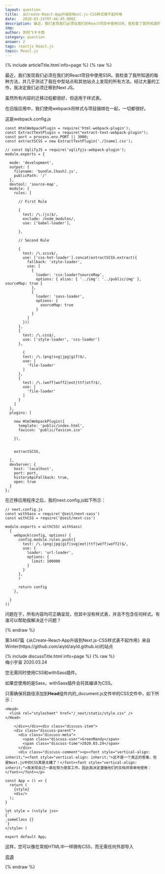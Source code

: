 ```yaml
---
layout: question
title:  从Create-React-App升级到Next.js-CSS样式表不起作用
date:   2020-03-24T07:46:45.000Z
description: 最近，我们发现我们必须在我们的React项目中使用SSR。我检查了我所知道的每种方法，并几乎测试了我在中型站点和其他站点上发现的所有方法。经过大量的工作，...
img: 
author: 凯阿飞卡卡西
category: question
answer: 2
tags: reactjs React.js
topic: React.js
---
```

<div class="article-root">
  <div class="article">
    {% include articleTitle.html info=page %}
    {% raw %}
    <div class="article-content"><p><font style="vertical-align: inherit;"><font style="vertical-align: inherit;">最近，我们发现我们必须在我们的React项目中使用SSR。</font><font style="vertical-align: inherit;">我检查了我所知道的每种方法，并几乎测试了我在中型站点和其他站点上发现的所有方法。</font><font style="vertical-align: inherit;">经过大量的工作，我决定我们必须迁移到Next JS。</font></font></p>

<p><font style="vertical-align: inherit;"><font style="vertical-align: inherit;">虽然所有内容的迁移过程都很好，但适用于样式表。</font></font></p>

<p><font style="vertical-align: inherit;"><font style="vertical-align: inherit;">在旧版应用中，我们使用webpack将样式与项目捆绑在一起，一切都很好。</font></font></p>

<p><font style="vertical-align: inherit;"><font style="vertical-align: inherit;">这是webpack.config.js</font></font></p>

<p></p><div class="snippet" data-lang="js" data-hide="false" data-console="true" data-babel="false">
<div class="snippet-code">
<pre class="snippet-code-js lang-js prettyprint-override"><code>const HtmlWebpackPlugin = require('html-webpack-plugin');<font></font>
const ExtractTextPlugin = require("extract-text-webpack-plugin");<font></font>
const port = process.env.PORT || 3000;<font></font>
const extractSCSS = new ExtractTextPlugin('./[name].css');<font></font>
<font></font>
// const UglifyJS = require('uglifyjs-webpack-plugin');<font></font>
module.exports = {<font></font>
<font></font>
  mode: 'development',<font></font>
  output: {<font></font>
    filename: 'bundle.[hash].js',<font></font>
    publicPath: '/'<font></font>
  },<font></font>
  devtool: 'source-map',<font></font>
  module: {<font></font>
    rules: [<font></font>
<font></font>
      // First Rule<font></font>
<font></font>
      {<font></font>
        test: /\.(js)$/,<font></font>
        exclude: /node_modules/,<font></font>
        use: ['babel-loader'],<font></font>
<font></font>
      },<font></font>
<font></font>
      // Second Rule<font></font>
<font></font>
      {<font></font>
        test: /\.scss$/,<font></font>
        use: ['css-hot-loader'].concat(extractSCSS.extract({<font></font>
          fallback: 'style-loader',<font></font>
          use: [<font></font>
            {<font></font>
              loader: 'css-loader?sourceMap',<font></font>
              options: { alias: { '../img': '../public/img' }, sourceMap: true }<font></font>
            },<font></font>
            {<font></font>
              loader: 'sass-loader',<font></font>
              options: {<font></font>
                sourceMap: true<font></font>
              }<font></font>
            }<font></font>
          ]<font></font>
        }))<font></font>
      },<font></font>
      {<font></font>
        test: /\.css$/,<font></font>
        use: ['style-loader', 'css-loader']<font></font>
      },<font></font>
<font></font>
        {<font></font>
        test: /\.(png|svg|jpg|gif)$/,<font></font>
        use: [<font></font>
          'file-loader'<font></font>
        ]<font></font>
      },<font></font>
      {<font></font>
        test: /\.(woff|woff2|eot|ttf|otf)$/,<font></font>
        use: [<font></font>
          'file-loader'<font></font>
        ]<font></font>
      }<font></font>
    ]<font></font>
  },<font></font>
  plugins: [<font></font>
<font></font>
    new HtmlWebpackPlugin({<font></font>
      template: 'public/index.html',<font></font>
      favicon: 'public/favicon.ico'<font></font>
<font></font>
    }),<font></font>
<font></font>
<font></font>
    extractSCSS,<font></font>
<font></font>
  ],<font></font>
  devServer: {<font></font>
    host: 'localhost',<font></font>
    port: port,<font></font>
    historyApiFallback: true,<font></font>
    open: true<font></font>
  }<font></font>
};</code></pre>
</div>
</div>
<p></p>

<p><font style="vertical-align: inherit;"><font style="vertical-align: inherit;">在迁移应用程序之后，我的next.config.js如下所示：</font></font></p>

<p></p><div class="snippet" data-lang="js" data-hide="false" data-console="true" data-babel="false">
<div class="snippet-code">
<pre class="snippet-code-js lang-js prettyprint-override"><code>// next.config.js<font></font>
const withSass = require('@zeit/next-sass')<font></font>
const withCSS = require('@zeit/next-css')<font></font>
<font></font>
module.exports = withCSS( withSass(<font></font>
  {<font></font>
    webpack(config, options) {<font></font>
      config.module.rules.push({<font></font>
        test: /\.(png|jpg|gif|svg|eot|ttf|woff|woff2)$/,<font></font>
        use: {<font></font>
          loader: 'url-loader',<font></font>
          options: {<font></font>
            limit: 100000<font></font>
          }<font></font>
        }<font></font>
      },<font></font>
      )<font></font>
<font></font>
      return config<font></font>
    },<font></font>
<font></font>
  }<font></font>
))</code></pre>
</div>
</div>
<p></p>

<p><font style="vertical-align: inherit;"><font style="vertical-align: inherit;">问题在于，所有内容均可正确呈现，但其中没有样式表，并且不包含任何样式。</font><font style="vertical-align: inherit;">有谁可以帮助我解决这个问题？</font></font></p></div>
    {% endraw %}
  </div>
  <p class="winter_mark">第3467篇《从Create-React-App升级到Next.js-CSS样式表不起作用》来自Winter(https://github.com/aiyld/aiyld.github.io)的站点</p>
  <div class="discuss-wrapper">
    {% include discussTitle.html info=page %}
    {% raw %}
    <div class="discuss-list">
    <div class="discuss-item">
        <div class="discuss-parent">
          <div class="discuss-meta">
            <span class="discuss-user">梅小宇宙</span>
            <span class="discuss-time">2020.03.24</span>
          </div>
          <div class="discuss-comment"><p><font style="vertical-align: inherit;"><font style="vertical-align: inherit;">您无需同时使用CSS和withSass插件。</font></font></p>

<p><font style="vertical-align: inherit;"><font style="vertical-align: inherit;">如果您使用的是Sass，withSass插件会将其编译为CSS。</font></font></p>

<p><font style="vertical-align: inherit;"><font style="vertical-align: inherit;">只需确保将路径添加到</font></font><strong><font style="vertical-align: inherit;"><font style="vertical-align: inherit;">Head</font></font></strong><font style="vertical-align: inherit;"><font style="vertical-align: inherit;">组件</font><font style="vertical-align: inherit;">内的_document.js文件中的CSS文件中，</font><font style="vertical-align: inherit;">如下所示：</font></font></p>

<pre><code>&lt;Head&gt;<font></font>
  &lt;link rel="stylesheet" href="/_next/static/style.css" /&gt;<font></font>
&lt;/Head&gt;<font></font>
</code></pre></div>
        </div></div><div class="discuss-item">
        <div class="discuss-parent">
          <div class="discuss-meta">
            <span class="discuss-user">GreenMandy</span>
            <span class="discuss-time">2020.03.24</span>
          </div>
          <div class="discuss-comment"><p><font style="vertical-align: inherit;"><font style="vertical-align: inherit;">这不是一个真正的答案，但是Next.js中的CSS真是太糟了！</font><font style="vertical-align: inherit;">我发现自己一直在努力使其工作，因此我决定遵循他们的文档并简单地使用：</font></font></p>

<pre><code>const App = () =&gt; {<font></font>
  return (<font></font>
    {style}<font></font>
    &lt;div/&gt;<font></font>
  );<font></font>
}<font></font>
<font></font>
let style = (&lt;style jsx&gt;<font></font>
{`<font></font>
.someClass {}<font></font>
`}<font></font>
&lt;/style&gt; )<font></font>
<font></font>
export default App;<font></font>
</code></pre>

<p><font style="vertical-align: inherit;"><font style="vertical-align: inherit;">这样，您可以像在常规HTML中一样拥有CSS，而无需任何外部导入</font></font></p>

<p><a href="https://nextjs.org/learn/basics/styling-components" rel="nofollow noreferrer"><font style="vertical-align: inherit;"><font style="vertical-align: inherit;">资源</font></font></a></p></div>
        </div></div>
    </div>
    {% endraw %}
  </div>
<div>
